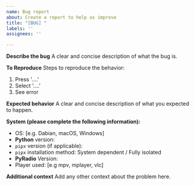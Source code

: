 ```yaml
---
name: Bug report
about: Create a report to help us improve
title: "[BUG] "
labels: ''
assignees: ''

---
```


**Describe the bug**
A clear and concise description of what the bug is.

**To Reproduce**
Steps to reproduce the behavior:
1. Press '....'
3. Select '....'
4. See error

**Expected behavior**
A clear and concise description of what you expected to happen.

**System (please complete the following information):**
 - OS: [e.g. Dabian, macOS, Windows]
 - **Python** version:
 - `pipx` version (if applicable):
 - `pipx` installation method: System dependent / Fully isolated
 - **PyRadio** Version:
 - Player used: [e.g mpv, mplayer, vlc]

**Additional context**
Add any other context about the problem here.
